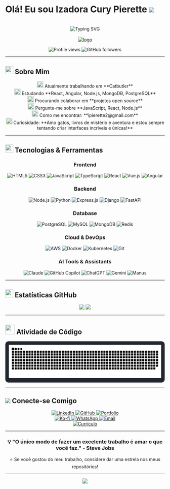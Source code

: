 # Olá! Eu sou Izadora Cury Pierette <img src="https://media.giphy.com/media/hvRJCLFzcasrR4ia7z/giphy.gif" width="25px">

<br>

<div align="center">
  <img src="https://readme-typing-svg.herokuapp.com/?lines=Desenvolvedora+Full+Stack;Apaixonada+por+Tecnologia;Sempre+buscando+Conhecimento&font=Roboto&size=30&duration=3000&pause=500&color=ff6ac1&center=true&width=500&height=70&gradient=FF1493,9932CC,4169E1" alt="Typing SVG" />
  <br><br>
  <a href="https://catbytes.netlify.app/images/logo300x100-fundo-escuro.svg"><img src="https://catbytes.netlify.app/images/logo300x100-fundo-escuro.svg" alt="logo" border="0" /></a>
</div>

<p align="center">
  <img src="https://komarev.com/ghpvc/?username=ipierette&color=ff6ac1&style=for-the-badge&label=VISITANTES" alt="Profile views" />
  <img src="https://img.shields.io/github/followers/ipierette?style=for-the-badge&color=58a6ff&labelColor=21262d&logo=github&label=SEGUIDORES" alt="GitHub followers" />
</p>

---

## <img src="https://img.icons8.com/dusk/64/rocket.png" width="25" height="25"/> Sobre Mim

<p align="center">
  <img src="https://img.icons8.com/fluency/48/telescope.png" width="20" height="20"/> Atualmente trabalhando em **Catbutler** <br>
  <img src="https://img.icons8.com/fluency/48/brain.png" width="20" height="20"/> Estudando **React, Angular, Node.js, MongoDB, PostgreSQL** <br>
  <img src="https://img.icons8.com/fluency/48/handshake.png" width="20" height="20"/> Procurando colaborar em **projetos open source** <br>
  <img src="https://img.icons8.com/fluency/48/chat.png" width="20" height="20"/> Pergunte-me sobre **JavaScript, React, Node.js** <br>
  <img src="https://img.icons8.com/fluency/48/email-open.png" width="20" height="20"/> Como me encontrar: **ipierette2@gmail.com** <br>
  <img src="https://img.icons8.com/fluency/48/lightning-bolt.png" width="20" height="20"/> Curiosidade: **Amo gatos, livros de mistério e aventura e estou sempre tentando criar interfaces incríveis e únicas!**
</p>

---

## <img src="https://img.icons8.com/fluency/48/settings.png" width="25" height="25"/> Tecnologias & Ferramentas

<div align="center">

### Frontend
![HTML5](https://img.shields.io/badge/HTML5-E34F26?style=for-the-badge&logo=html5&logoColor=white)
![CSS3](https://img.shields.io/badge/CSS3-1572B6?style=for-the-badge&logo=css3&logoColor=white)
![JavaScript](https://img.shields.io/badge/JavaScript-F7DF1E?style=for-the-badge&logo=javascript&logoColor=black)
![TypeScript](https://img.shields.io/badge/TypeScript-007ACC?style=for-the-badge&logo=typescript&logoColor=white)
![React](https://img.shields.io/badge/React-20232A?style=for-the-badge&logo=react&logoColor=61DAFB)
![Vue.js](https://img.shields.io/badge/Vue.js-35495E?style=for-the-badge&logo=vue.js&logoColor=4FC08D)
![Angular](https://img.shields.io/badge/Angular-DD0031?style=for-the-badge&logo=angular&logoColor=white)

### Backend
![Node.js](https://img.shields.io/badge/Node.js-43853D?style=for-the-badge&logo=node.js&logoColor=white)
![Python](https://img.shields.io/badge/Python-3776AB?style=for-the-badge&logo=python&logoColor=white)
![Express.js](https://img.shields.io/badge/Express.js-404D59?style=for-the-badge&logoColor=white)
![Django](https://img.shields.io/badge/Django-092E20?style=for-the-badge&logo=django&logoColor=white)
![FastAPI](https://img.shields.io/badge/FastAPI-005571?style=for-the-badge&logo=fastapi&logoColor=white)

### Database
![PostgreSQL](https://img.shields.io/badge/PostgreSQL-316192?style=for-the-badge&logo=postgresql&logoColor=white)
![MySQL](https://img.shields.io/badge/MySQL-00000F?style=for-the-badge&logo=mysql&logoColor=white)
![MongoDB](https://img.shields.io/badge/MongoDB-4EA94B?style=for-the-badge&logo=mongodb&logoColor=white)
![Redis](https://img.shields.io/badge/Redis-DC382D?style=for-the-badge&logo=redis&logoColor=white)

### Cloud & DevOps
![AWS](https://img.shields.io/badge/AWS-232F3E?style=for-the-badge&logo=amazon-aws&logoColor=white)
![Docker](https://img.shields.io/badge/Docker-2496ED?style=for-the-badge&logo=docker&logoColor=white)
![Kubernetes](https://img.shields.io/badge/Kubernetes-326CE5?style=for-the-badge&logo=kubernetes&logoColor=white)
![Git](https://img.shields.io/badge/Git-F05032?style=for-the-badge&logo=git&logoColor=white)

### AI Tools & Assistants
![Claude](https://img.shields.io/badge/Claude-000000?style=for-the-badge&logo=anthropic&logoColor=white)
![GitHub Copilot](https://img.shields.io/badge/GitHub%20Copilot-000000?style=for-the-badge&logo=github&logoColor=white)
![ChatGPT](https://img.shields.io/badge/ChatGPT-10A37F?style=for-the-badge&logo=openai&logoColor=white)
![Gemini](https://img.shields.io/badge/Gemini-8E44AD?style=for-the-badge&logo=google&logoColor=white)
![Manus](https://img.shields.io/badge/Manus-000000?style=for-the-badge&logo=robot&logoColor=white)

</div>

---

## <img src="https://img.icons8.com/fluency/48/bar-chart.png" width="25" height="25"/> Estatísticas GitHub

<div align="center">
  <img height="180em" src="https://github-readme-stats.vercel.app/api?username=ipierette&show_icons=true&theme=dark&include_all_commits=true&count_private=true&bg_color=21262d&title_color=ff6ac1&text_color=ffffff&icon_color=58a6ff&border_color=30363d"/>
  <img height="180em" src="https://github-readme-stats.vercel.app/api/top-langs/?username=ipierette&layout=compact&langs_count=7&theme=dark&bg_color=21262d&title_color=ff6ac1&text_color=ffffff&border_color=30363d"/>
</div>

---

## <img src="https://img.icons8.com/fluency/48/line-chart.png" width="30" height="30"/> Atividade de Código

<div align="center" style="background-color: #21262d; padding: 10px; border-radius: 10px; border: 1px solid #30363d;">
  <img src="https://raw.githubusercontent.com/Platane/snk/output/github-contribution-grid-snake.svg?snek=Pac-Man&palette=github-light" alt="Pac-Man animation" width="700"/>
</div>

---


## <img src="https://media.giphy.com/media/LnQjpWaON8nhr21vNW/giphy.gif" width="25"> Conecte-se Comigo

<div align="center">

<a href="https://www.linkedin.com/in/izadora-cury-pierette-7a7754253/" target="_blank">
  <img src="https://img.shields.io/badge/LinkedIn-0077B5?style=for-the-badge&logo=linkedin&logoColor=white" alt="LinkedIn">
</a>
<a href="https://github.com/ipierette" target="_blank">
  <img src="https://img.shields.io/badge/GitHub-100000?style=for-the-badge&logo=github&logoColor=white" alt="GitHub">
</a>
<a href="https://catbytes.netlify.app" target="_blank">
  <img src="https://img.shields.io/badge/Portfolio-FF5722?style=for-the-badge&logo=firefox&logoColor=white" alt="Portfolio">
</a>

<br>

<a href="https://ko-fi.com/ipierette" target="_blank">
  <img src="https://img.shields.io/badge/Ko--fi-F16061?style=for-the-badge&logo=ko-fi&logoColor=white" alt="Ko-fi">
</a>
<a href="https://wa.me/5567984098786?text=Olá!%20Vi%20o%20CatButler%20e%20gostaria%20de%20conversar%20sobre%20desenvolvimento." target="_blank">
  <img src="https://img.shields.io/badge/WhatsApp-25D366?style=for-the-badge&logo=whatsapp&logoColor=white" alt="WhatsApp">
</a>
<a href="mailto:ipierette2@gmail.com" target="_blank">
  <img src="https://img.shields.io/badge/Gmail-D14836?style=for-the-badge&logo=gmail&logoColor=white" alt="Email">
</a>

<br>

<a href="https://drive.google.com/file/d/1JY_hUoeiW-IVyCuJ9yg9CS63QZ3GZzDq/view" target="_blank">
  <img src="https://img.shields.io/badge/Currículo-4285F4?style=for-the-badge&logo=googledrive&logoColor=white" alt="Currículo">
</a>

</div>

---

<div align="center">
  <h3>💡 "O único modo de fazer um excelente trabalho é amar o que você faz." - Steve Jobs</h3>
  <p>⭐ Se você gostou do meu trabalho, considere dar uma estrela nos meus repositórios!</p>
</div>

---

<div align="center">
  <img src="https://capsule-render.vercel.app/api?type=waving&color=FF1493&height=100&section=footer"/>
</div>
